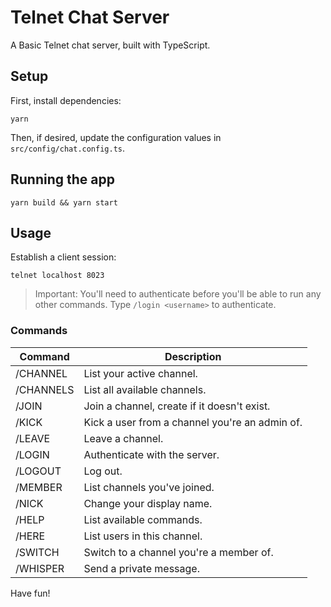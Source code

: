# Telnet Chat Server

A Basic Telnet chat server, built with TypeScript.

## Setup

First, install dependencies:

```
yarn
```

Then, if desired, update the configuration values in `src/config/chat.config.ts`.

## Running the app

```
yarn build && yarn start
```

## Usage

Establish a client session:

```
telnet localhost 8023
```

> Important: You'll need to authenticate before you'll be able to run any other commands. Type `/login <username>` to authenticate.

### Commands

| Command                         | Description                                    |
| ------------------------------- | ---------------------------------------------- |
| /CHANNEL                        | List your active channel.                      |
| /CHANNELS                       | List all available channels.                   |
| /JOIN <channel name>            | Join a channel, create if it doesn't exist.    |
| /KICK <channel name> <username> | Kick a user from a channel you're an admin of. |
| /LEAVE <channel name>           | Leave a channel.                               |
| /LOGIN <desired username>       | Authenticate with the server.                  |
| /LOGOUT                         | Log out.                                       |
| /MEMBER                         | List channels you've joined.                   |
| /NICK <new display name>        | Change your display name.                      |
| /HELP                           | List available commands.                       |
| /HERE                           | List users in this channel.                    |
| /SWITCH <channel name>          | Switch to a channel you're a member of.        |
| /WHISPER <username> <message>   | Send a private message.                        |

Have fun!
